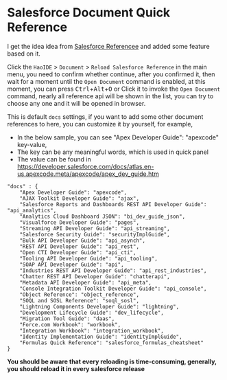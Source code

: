 # Salesforce Document Quick Reference
I get the idea idea from [Salesforce Referencee](https://github.com/Oblongmana/sublime-salesforce-reference) and added some feature based on it.

Click the ```HaoIDE``` > ```Document``` > ```Reload Salesforce Reference``` in the main menu, you need to confirm whether continue, after you confirmed it, then wait for a moment until the ```Open Document``` command is enabled, at this moment, you can press <kbd>Ctrl</kbd>+<kbd>Alt</kbd>+<kbd>O</kbd> or Click it to invoke the ```Open Document``` command, nearly all reference api will be shown in the list, you can try to choose any one and it will be opened in browser.

This is default ```docs``` settings, if you want to add some other document references to here, you can customize it by yourself, for example, 
+ In the below sample, you can see "Apex Developer Guide": "apexcode" key-value,
+ The key can be any meaningful words, which is used in quick panel
+ The value can be found in https://developer.salesforce.com/docs/atlas.en-us.apexcode.meta/apexcode/apex_dev_guide.htm
```
"docs" : {
    "Apex Developer Guide": "apexcode",
    "AJAX Toolkit Developer Guide": "ajax",
    "Salesforce Reports and Dashboards REST API Developer Guide": "api_analytics",
    "Analytics Cloud Dashboard JSON": "bi_dev_guide_json",
    "Visualforce Developer Guide": "pages",
    "Streaming API Developer Guide": "api_streaming",
    "Salesforce Security Guide": "securityImplGuide",
    "Bulk API Developer Guide": "api_asynch",
    "REST API Developer Guide": "api_rest",
    "Open CTI Developer Guide": "api_cti",
    "Tooling API Developer Guide": "api_tooling",
    "SOAP API Developer Guide": "api",
    "Industries REST API Developer Guide": "api_rest_industries",
    "Chatter REST API Developer Guide": "chatterapi",
    "Metadata API Developer Guide": "api_meta",
    "Console Integration Toolkit Developer Guide": "api_console",
    "Object Reference": "object_reference",
    "SOQL and SOSL Reference": "soql_sosl",
    "Lightning Components Developer Guide": "lightning",
    "Development Lifecycle Guide": "dev_lifecycle",
    "Migration Tool Guide": "daas",
    "Force.com Workbook": "workbook",
    "Integration Workbook": "integration_workbook",
    "Identity Implementation Guide": "identityImplGuide",
    "Formulas Quick Reference": "salesforce_formulas_cheatsheet"
}
```

**You should be aware that every reloading is time-consuming, generally, you should reload it in every salesforce release**